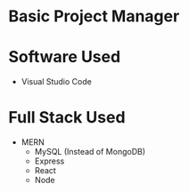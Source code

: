 # Basic Project Manager

# Software Used
* Visual Studio Code

# Full Stack Used
* MERN
  * MySQL (Instead of MongoDB)
  * Express
  * React
  * Node